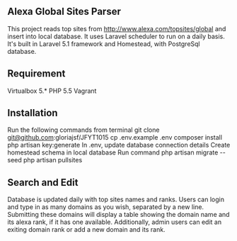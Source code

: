 ## Alexa Global Sites Parser
This project reads top sites from http://www.alexa.com/topsites/global and insert into local database.
It uses Laravel scheduler to run on a daily basis.
It's built in Laravel 5.1 framework and Homestead, with PostgreSql database. 

## Requirement
Virtualbox 5.*
PHP 5.5
Vagrant

## Installation
Run the following commands from terminal
	git clone git@github.com:gloriajsf/JFYT1015
	cp .env.example .env
	composer install
	php artisan key:generate
In .env, update database connection details
Create homestead schema in local database
Run command
	php artisan migrate --seed
	php artisan pullsites

## Search and Edit
Database is updated daily with top sites names and ranks. Users can login and type in as many domains as you wish, separated by a new line. Submitting these domains will display a table showing the domain name and its alexa rank, if it has one available.
Additionally, admin users can edit an exiting domain rank or add a new domain and its rank.
